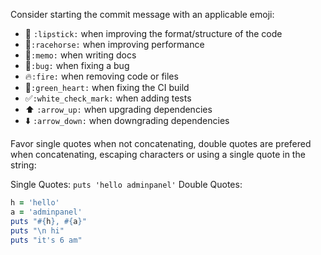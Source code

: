 Consider starting the commit message with an applicable emoji:

* :lipstick: `:lipstick:` when improving the format/structure of the code
* :racehorse:`:racehorse:` when improving performance
* :memo:`:memo:` when writing docs
* :bug:`:bug:` when fixing a bug
* :fire:`:fire:` when removing code or files
* :green_heart:`:green_heart:` when fixing the CI build
* :white_check_mark:`:white_check_mark:` when adding tests
* :arrow_up: `:arrow_up:` when upgrading dependencies
* :arrow_down: `:arrow_down:` when downgrading dependencies

Favor single quotes when not concatenating, double quotes are prefered when
concatenating, escaping characters or using a single quote in the string:

Single Quotes:
`puts 'hello adminpanel'`
Double Quotes:
```ruby
h = 'hello'
a = 'adminpanel'
puts "#{h}, #{a}"
puts "\n hi"
puts "it's 6 am"
```
